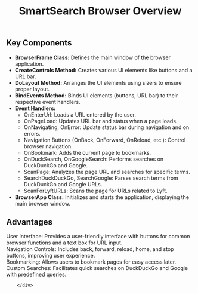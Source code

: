 <!DOCTYPE html>
<html lang="en">
<head>
    <meta charset="UTF-8">
    <meta name="viewport" content="width=device-width, initial-scale=1.0">
    
<body>
    <header>
        <div class="container">
            <h1>SmartSearch Browser Overview</h1>
        </div>
    </header>
    <div class="container">
        <div class="main-content">
            <section class="section">
                <h2>Key Components</h2>
                <ul>
                    <li><strong>BrowserFrame Class:</strong> Defines the main window of the browser application.</li>
                    <li><strong>CreateControls Method:</strong> Creates various UI elements like buttons and a URL bar.</li>
                    <li><strong>DoLayout Method:</strong> Arranges the UI elements using sizers to ensure proper layout.</li>
                    <li><strong>BindEvents Method:</strong> Binds UI elements (buttons, URL bar) to their respective event handlers.</li>
                    <li><strong>Event Handlers:</strong>
                        <ul>
                            <li>OnEnterUrl: Loads a URL entered by the user.</li>
                            <li>OnPageLoad: Updates URL bar and status when a page loads.</li>
                            <li>OnNavigating, OnError: Update status bar during navigation and on errors.</li>
                            <li>Navigation Buttons (OnBack, OnForward, OnReload, etc.): Control browser navigation.</li>
                            <li>OnBookmark: Adds the current page to bookmarks.</li>
                            <li>OnDuckSearch, OnGoogleSearch: Performs searches on DuckDuckGo and Google.</li>
                            <li>ScanPage: Analyzes the page URL and searches for specific terms.</li>
                            <li>SearchDuckDuckGo, SearchGoogle: Parses search terms from DuckDuckGo and Google URLs.</li>
                            <li>ScanForLyftURLs: Scans the page for URLs related to Lyft.</li>
                        </ul>
                    </li>
                    <li><strong>BrowserApp Class:</strong> Initializes and starts the application, displaying the main browser window.</li>
                </ul>
            </section>
            <section class="section">
                <h2>Advantages</h2>
                <div class="advantages">
                    <div>User Interface: Provides a user-friendly interface with buttons for common browser functions and a text box for URL input.</div>
                    <div>Navigation Controls: Includes back, forward, reload, home, and stop buttons, improving user experience.</div>
                    <div>Bookmarking: Allows users to bookmark pages for easy access later.</div>
                    <div>Custom Searches: Facilitates quick searches on DuckDuckGo and Google with predefined queries.</div>
                </div>
            </section>

        </div>

</body>
</html>
